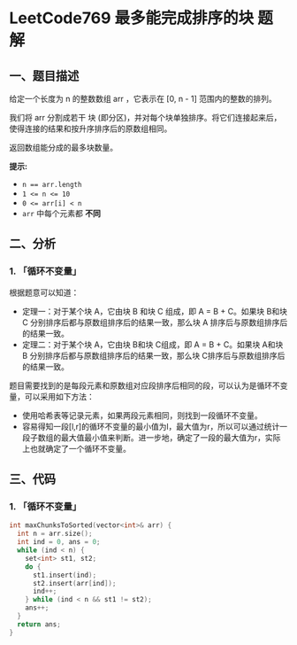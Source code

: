 # LeetCode769 最多能完成排序的块 题解

## 一、题目描述

给定一个长度为 n 的整数数组 arr ，它表示在 [0, n - 1] 范围内的整数的排列。

我们将 arr 分割成若干 块 (即分区)，并对每个块单独排序。将它们连接起来后，使得连接的结果和按升序排序后的原数组相同。

返回数组能分成的最多块数量。

**提示:**

- `n == arr.length`
- `1 <= n <= 10`
- `0 <= arr[i] < n`
- `arr` 中每个元素都 **不同**



## 二、分析

### 1. 「循环不变量」

根据题意可以知道：

+ 定理一：对于某个块 A，它由块 B 和块 C 组成，即 A = B + C。如果块 B和块 C 分别排序后都与原数组排序后的结果一致，那么块 A 排序后与原数组排序后的结果一致。
+ 定理二：对于某个块 A，它由块 B和块 C组成，即 A = B + C。如果块 A和块 B 分别排序后都与原数组排序后的结果一致，那么块 C排序后与原数组排序后的结果一致。

题目需要找到的是每段元素和原数组对应段排序后相同的段，可以认为是循环不变量，可以采用如下方法：

+ 使用哈希表等记录元素，如果两段元素相同，则找到一段循环不变量。
+ 容易得知一段[l,r]的循环不变量的最小值为l，最大值为r，所以可以通过统计一段子数组的最大值最小值来判断。进一步地，确定了一段的最大值为r，实际上也就确定了一个循环不变量。



## 三、代码

### 1. 「循环不变量」

```c++
int maxChunksToSorted(vector<int>& arr) {
  int n = arr.size();
  int ind = 0, ans = 0;
  while (ind < n) {
    set<int> st1, st2;
    do {
      st1.insert(ind);
      st2.insert(arr[ind]);
      ind++;
    } while (ind < n && st1 != st2);
    ans++;
  }
  return ans;
}
```



